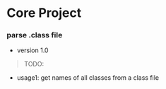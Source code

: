 # Core Project
### parse .class file
- version 1.0
> TODO:
- usage1: get names of all classes from a class file
